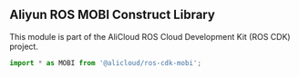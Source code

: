 ## Aliyun ROS MOBI Construct Library

This module is part of the AliCloud ROS Cloud Development Kit (ROS CDK) project.

```ts
import * as MOBI from '@alicloud/ros-cdk-mobi';
```